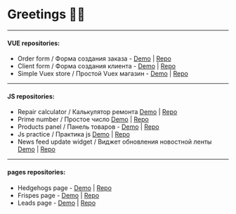 # Greetings 🧙‍♂️

------------


#### VUE repositories:


 - Order form / Форма создания заказа - [Demo](https://potatbut.github.io/order-form/#/ "Order form")  |  [Repo](https://github.com/potatbut/order-form "Order form") 
 - Client form / Форма создания клиента -  [Demo](https://potatbut.github.io/client-form/ "Client form")  | [Repo](https://github.com/potatbut/client-form "Client form")  
 - Simple Vuex store / Простой Vuex магазин - [Demo](https://potatbut.github.io/vuexed/#/ "Simple Vuex store") | [Repo](https://github.com/potatbut/vuexed "Simple Vuex store") 


------------

#### JS repositories:
- Repair calculator / Калькулятор ремонта [Demo](https://potatbut.github.io/repair-calculator/dist/ "Repair calculator") | [Repo](https://github.com/potatbut/repair-calculator "Repair calculator")
- Prime number / Простое число [Demo](https://potatbut.github.io/prime-number/index "prime number") | [Repo](https://github.com/potatbut/prime-number "prime number")
- Products panel / Панель товаров - [Demo](https://potatbut.github.io/products-panel/ "Products panel / Панель товаров") | [Repo](https://github.com/potatbut/products-panel " Products panel / Панель товаров")
- Js practice / Практика js [Demo](https://potatbut.github.io/practice/ "Js practice") | [Repo](https://github.com/potatbut/practice "Js practice")
- News feed update widget  / Виджет обновления новостной ленты [Demo](https://potatbut.github.io/update-widget/dist/ "News feed update widget") | [Repo](https://github.com/potatbut/update-widget "News feed update widget")
------------

#### pages repositories:
- Hedgehogs page - [Demo](https://potatbut.github.io/hedgehod-landing/dist/ "Hedgehogs") | [Repo](https://github.com/potatbut/hedgehod-landing "Hedgehogs")
- Frispes page - [Demo](https://vamkavo.000webhostapp.com/ "Frispes") | [Repo](https://github.com/potatbut/Frispes-page "Frispes")
- Leads page - [Demo](https://potatbut.github.io/leads-page/dist/ "Leads") | [Repo](https://github.com/potatbut/leads-page "Leads")

